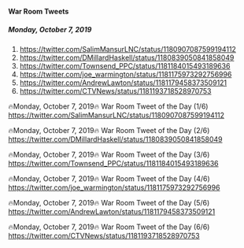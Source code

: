 **War Room Tweets**

##### Monday, October 7, 2019
1) https://twitter.com/SalimMansurLNC/status/1180907087599194112
2) https://twitter.com/DMillardHaskell/status/1180839050841858049
3) https://twitter.com/Townsend_PPC/status/1181184015493189636
4) https://twitter.com/joe_warmington/status/1181175973292756996
5) https://twitter.com/AndrewLawton/status/1181179458373509121
6) https://twitter.com/CTVNews/status/1181193718528970753


🔥Monday, October 7, 2019🔥
War Room Tweet of the Day (1/6)
https://twitter.com/SalimMansurLNC/status/1180907087599194112


🔥Monday, October 7, 2019🔥
War Room Tweet of the Day (2/6)
https://twitter.com/DMillardHaskell/status/1180839050841858049


🔥Monday, October 7, 2019🔥
War Room Tweet of the Day (3/6)
https://twitter.com/Townsend_PPC/status/1181184015493189636


🔥Monday, October 7, 2019🔥
War Room Tweet of the Day (4/6)
https://twitter.com/joe_warmington/status/1181175973292756996


🔥Monday, October 7, 2019🔥
War Room Tweet of the Day (5/6)
https://twitter.com/AndrewLawton/status/1181179458373509121


🔥Monday, October 7, 2019🔥
War Room Tweet of the Day (6/6)
https://twitter.com/CTVNews/status/1181193718528970753





